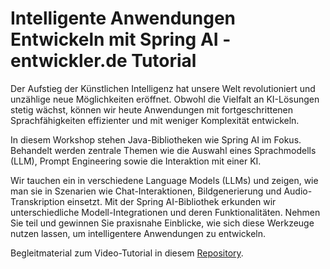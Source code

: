 # Intelligente Anwendungen Entwickeln mit Spring AI - entwickler.de Tutorial

Der Aufstieg der Künstlichen Intelligenz hat unsere Welt revolutioniert und unzählige neue Möglichkeiten eröffnet. Obwohl die Vielfalt an KI-Lösungen stetig wächst, können wir heute Anwendungen mit fortgeschrittenen Sprachfähigkeiten effizienter und mit weniger Komplexität entwickeln.  

In diesem Workshop stehen Java-Bibliotheken wie Spring AI im Fokus. Behandelt werden zentrale Themen wie die Auswahl eines Sprachmodells (LLM), Prompt Engineering sowie die Interaktion mit einer KI.  

Wir tauchen ein in verschiedene Language Models (LLMs) und zeigen, wie man sie in Szenarien wie Chat-Interaktionen, Bildgenerierung und Audio-Transkription einsetzt. Mit der Spring AI-Bibliothek erkunden wir unterschiedliche Modell-Integrationen und deren Funktionalitäten. Nehmen Sie teil und gewinnen Sie praxisnahe Einblicke, wie sich diese Werkzeuge nutzen lassen, um intelligentere Anwendungen zu entwickeln.  

Begleitmaterial zum Video-Tutorial in diesem [Repository](https://github.com/patbaumgartner/spring-ai-tutorial-entwickler.de).
